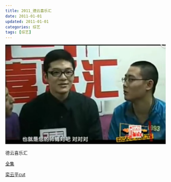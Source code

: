 ```yaml
---
title: 2011_德云喜乐汇
date: 2011-01-01
updated: 2011-01-01
categories: 综艺
tags: [综艺]
---
```


![](https://raw.githubusercontent.com/rhenginium/image/main/Screenshot_20210325_023319_com.android.chrome_edi.jpg)

德云喜乐汇 

[全集](https://www.bilibili.com/video/BV13W411Q7Ee?p=1) 

[栾云平cut](https://m.weibo.cn/status/4345797983923638?)